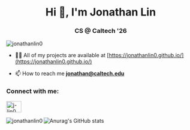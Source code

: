 <h1 align="center">Hi 👋, I'm Jonathan Lin</h1>
<h3 align="center">CS @ Caltech '26</h3>

![jonathanlin0](https://03c5-131-215-157-98.ngrok-free.app/github-visits/)

- 👨‍💻 All of my projects are available at [https://jonathanlin0.github.io/](https://jonathanlin0.github.io/)

- 📫 How to reach me **jonathan@caltech.edu**

<h3 align="left">Connect with me:</h3>
<p align="left">
<a href="https://linkedin.com/in/j-lin0" target="blank"><img align="center" src="https://raw.githubusercontent.com/rahuldkjain/github-profile-readme-generator/master/src/images/icons/Social/linked-in-alt.svg" alt="j-lin0" height="30" width="40" /></a>
</p>

<p><img align="left" src="https://github-readme-stats.vercel.app/api/top-langs?username=jonathanlin0&show_icons=true&locale=en&layout=compact" alt="jonathanlin0" /></p>

![Anurag's GitHub stats](https://github-readme-stats.vercel.app/api?username=jonathanlin0\&hide=prs,issues,contribs&show_icons=true&rank_icon=github)

